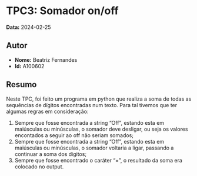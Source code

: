 # TPC3: Somador on/off

**Data:** 2024-02-25

## Autor

- **Nome:** Beatriz Fernandes
- **Id:** A100602

## Resumo

Neste TPC, foi feito um programa em python que realiza a soma de todas as sequências de dígitos encontradas num texto. Para tal tivemos que ter algumas regras em consideração:
1. Sempre que fosse encontrada a string “Off”, estando esta em maiúsculas ou minúsculas, o somador deve desligar, ou seja os valores encontados a seguir ao off não seriam somados;
2. Sempre que fosse encontrada a string “Off”, estando esta em maiúsculas ou minúsculas, o somador voltaria a ligar, passando a continuar a soma dos digitos;
3. Sempre que fosse encontrado o caráter “=”, o resultado da soma era colocado no output.
